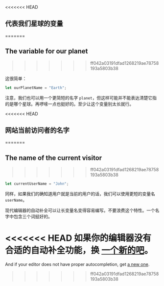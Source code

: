 <<<<<<< HEAD
## 代表我们星球的变量
=======
## The variable for our planet
>>>>>>> ff042a03191dfad1268219ae78758193a5803b38

这很简单：

```js
let ourPlanetName = "Earth";
```

注意，我们也可以用一个更简短的名字 `planet`，但这样可能并不能表达清楚它指的是哪个星球。再啰嗦一点也挺好的。至少让这个变量别太长就行。

<<<<<<< HEAD
## 网站当前访问者的名字
=======
## The name of the current visitor
>>>>>>> ff042a03191dfad1268219ae78758193a5803b38

```js
let currentUserName = "John";
```

同样，如果我们的确知道用户就是当前的用户的话，我们可以使用更短的变量名 `userName`。

现代编辑器的自动补全可以让长变量名变得容易编写。不要浪费这个特性。一个名字中包含三个词挺好的。

<<<<<<< HEAD
如果你的编辑器没有合适的自动补全功能，换 [一个新的吧](/code-editors)。
=======
And if your editor does not have proper autocompletion, get [a new one](/code-editors).
>>>>>>> ff042a03191dfad1268219ae78758193a5803b38
